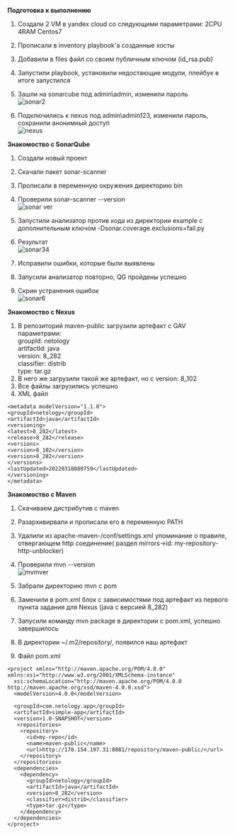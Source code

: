 **Подготовка к выполнению**    
1. Создали 2 VM в yandex cloud со следующими параметрами: 2CPU 4RAM Centos7   
2. Прописали в inventory playbook'a созданные хосты   
3. Добавили в files файл со своим публичным ключом (id_rsa.pub)     
4. Запустили playbook, установили недостающие модули, плейбук в итоге запустился    
5. Зашли на sonarcube под admin\admin, изменили пароль   
![sonar2](https://user-images.githubusercontent.com/87299405/158951314-90b526d4-7306-4b13-8fdf-94fe67ba6203.png)    
    
6. Подключились к nexus под admin\admin123, изменили пароль, сохранили анонимный доступ   
![nexus](https://user-images.githubusercontent.com/87299405/158951518-811ea254-b993-4762-9989-b4229c388fa9.png)    

    
**Знакомоство с SonarQube**   
1. Создали новый проект   
2. Скачали пакет sonar-scanner   
3. Прописали в переменную окружения директорию bin   
4. Проверили sonar-scanner --version   
![sonar ver](https://user-images.githubusercontent.com/87299405/158955472-c7b7b4d4-1388-425a-b613-0137db114dd0.png)   
    
5. Запустили анализатор против кода из директории example с дополнительным ключом -Dsonar.coverage.exclusions=fail.py
6. Результат   
![sonar34](https://user-images.githubusercontent.com/87299405/158957640-eab0c21a-a81d-474c-a8ae-aaa138493a40.png)   
    
7. Исправили ошибки, которые были выявлены   
8. Запусили анализатор повторно, QG пройдены успешно   
9. Скрин устранения ошибок   
![sonar6](https://user-images.githubusercontent.com/87299405/158958786-cd30fae7-e80e-4549-98df-9876b03bc446.png)
    

**Знакомоство с Nexus**   
1. В репозиторий maven-public загрузили артефакт с GAV параметрами:    
groupId: netology   
artifactId: java   
version: 8_282    
classifier: distrib    
type: tar.gz    
2. В него же загрузили такой же артефакт, но с version: 8_102    
3. Все файлы загрузились успешно    
4. XML файл    
     
```
<metadata modelVersion="1.1.0">
<groupId>netology</groupId>
<artifactId>java</artifactId>
<versioning>
<latest>8_282</latest>
<release>8_282</release>
<versions>
<version>8_102</version>
<version>8_282</version>
</versions>
<lastUpdated>20220318080759</lastUpdated>
</versioning>
</metadata>
```    
**Знакомоство с Maven**   
1. Скачиваем дистрибутив с maven   
2. Разархивирвали и прописали его в переменную PATH     
3. Удалили из apache-maven-<version>/conf/settings.xml упоминание о правиле, отвергающем http соединение( раздел mirrors->id: my-repository-http-unblocker)    
4. Проверили mvn --version    
![mvmver](https://user-images.githubusercontent.com/87299405/158972018-75a5a0c0-8921-4b24-9afb-ab71268c9d74.png)     
    
5. Забрали директорию mvn с pom    
6. Заменили в pom.xml блок с зависимостями под артефакт из первого пункта задания для Nexus (java с версией 8_282)   
7. Запусили команду mvn package в директории с pom.xml, успешно завершилось   
8. В директории ~/.m2/repository/, появился наш артефакт   
9. Файл pom.xml  
```
<project xmlns="http://maven.apache.org/POM/4.0.0" xmlns:xsi="http://www.w3.org/2001/XMLSchema-instance"
  xsi:schemaLocation="http://maven.apache.org/POM/4.0.0 http://maven.apache.org/xsd/maven-4.0.0.xsd">
  <modelVersion>4.0.0</modelVersion>
 
  <groupId>com.netology.app</groupId>
  <artifactId>simple-app</artifactId>
  <version>1.0-SNAPSHOT</version>
   <repositories>
    <repository>
      <id>my-repo</id>
      <name>maven-public</name>
      <url>http://178.154.197.31:8081/repository/maven-public/</url>
    </repository>
  </repositories>
  <dependencies>
    <dependency>
      <groupId>netology</groupId>
      <artifactId>java</artifactId>
      <version>8_282</version>
      <classifier>distrib</classifier>
      <type>tar.gz</type>
    </dependency>
  </dependencies>
</project>
```    
       
